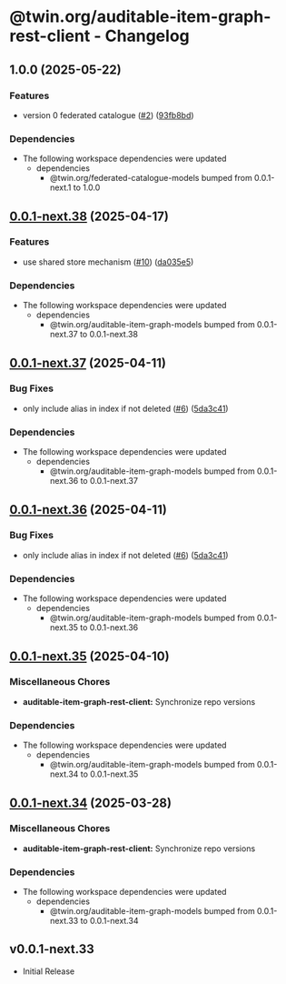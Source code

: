 # @twin.org/auditable-item-graph-rest-client - Changelog

## 1.0.0 (2025-05-22)


### Features

* version 0 federated catalogue ([#2](https://github.com/twinfoundation/federated-catalogue/issues/2)) ([93fb8bd](https://github.com/twinfoundation/federated-catalogue/commit/93fb8bdbb03aa781ef9e8dc4053beea1b397cc36))


### Dependencies

* The following workspace dependencies were updated
  * dependencies
    * @twin.org/federated-catalogue-models bumped from 0.0.1-next.1 to 1.0.0

## [0.0.1-next.38](https://github.com/twinfoundation/auditable-item-graph/compare/auditable-item-graph-rest-client-v0.0.1-next.37...auditable-item-graph-rest-client-v0.0.1-next.38) (2025-04-17)


### Features

* use shared store mechanism ([#10](https://github.com/twinfoundation/auditable-item-graph/issues/10)) ([da035e5](https://github.com/twinfoundation/auditable-item-graph/commit/da035e5eb8f157482b4eb2bdbc689c6c0647ff7d))


### Dependencies

* The following workspace dependencies were updated
  * dependencies
    * @twin.org/auditable-item-graph-models bumped from 0.0.1-next.37 to 0.0.1-next.38

## [0.0.1-next.37](https://github.com/twinfoundation/auditable-item-graph/compare/auditable-item-graph-rest-client-v0.0.1-next.36...auditable-item-graph-rest-client-v0.0.1-next.37) (2025-04-11)


### Bug Fixes

* only include alias in index if not deleted ([#6](https://github.com/twinfoundation/auditable-item-graph/issues/6)) ([5da3c41](https://github.com/twinfoundation/auditable-item-graph/commit/5da3c419fafa2afefd34b1c570d103012b888a75))


### Dependencies

* The following workspace dependencies were updated
  * dependencies
    * @twin.org/auditable-item-graph-models bumped from 0.0.1-next.36 to 0.0.1-next.37

## [0.0.1-next.36](https://github.com/twinfoundation/auditable-item-graph/compare/auditable-item-graph-rest-client-v0.0.1-next.35...auditable-item-graph-rest-client-v0.0.1-next.36) (2025-04-11)


### Bug Fixes

* only include alias in index if not deleted ([#6](https://github.com/twinfoundation/auditable-item-graph/issues/6)) ([5da3c41](https://github.com/twinfoundation/auditable-item-graph/commit/5da3c419fafa2afefd34b1c570d103012b888a75))


### Dependencies

* The following workspace dependencies were updated
  * dependencies
    * @twin.org/auditable-item-graph-models bumped from 0.0.1-next.35 to 0.0.1-next.36

## [0.0.1-next.35](https://github.com/twinfoundation/auditable-item-graph/compare/auditable-item-graph-rest-client-v0.0.1-next.34...auditable-item-graph-rest-client-v0.0.1-next.35) (2025-04-10)


### Miscellaneous Chores

* **auditable-item-graph-rest-client:** Synchronize repo versions


### Dependencies

* The following workspace dependencies were updated
  * dependencies
    * @twin.org/auditable-item-graph-models bumped from 0.0.1-next.34 to 0.0.1-next.35

## [0.0.1-next.34](https://github.com/twinfoundation/auditable-item-graph/compare/auditable-item-graph-rest-client-v0.0.1-next.33...auditable-item-graph-rest-client-v0.0.1-next.34) (2025-03-28)


### Miscellaneous Chores

* **auditable-item-graph-rest-client:** Synchronize repo versions


### Dependencies

* The following workspace dependencies were updated
  * dependencies
    * @twin.org/auditable-item-graph-models bumped from 0.0.1-next.33 to 0.0.1-next.34

## v0.0.1-next.33

- Initial Release
